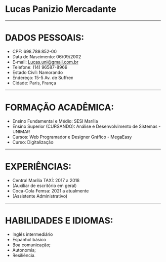 # Lucas Panizio Mercadante

---

# DADOS PESSOAIS:

- CPF: 698.789.852-00
- Data de Nascimento: 06/09/2002
- E-mail: Lucas.uni@gmail.com.br
- Telefone: (14) 96587-8969
- Estado Civíl: Namorando
- Endereço: 15-5 Av. de Suffren
- Cidade: Paris, França

---

# FORMAÇÃO ACADÊMICA:

- Ensino Fundamental e Médio: SESI Marília 
- Ensino Superior (CURSANDO): Análise e Desenvolvimento de Sistemas - UNIMAR
- Cursos: Web Programador e Designer Gráfico - MegaEasy
- Curso: Digitalização

---

# EXPERIÊNCIAS:

- Central Marília TAXÍ: 2017 a 2018
- (Auxiliar de escritório em geral)
- Coca-Cola Femsa: 2021 a atualmente
- (Assistente Administrativo)

---

# HABILIDADES E IDIOMAS:

- Inglês intermediário
- Espanhol básico
- Boa comunicação;
- Autonomia;
- Resiliência.

